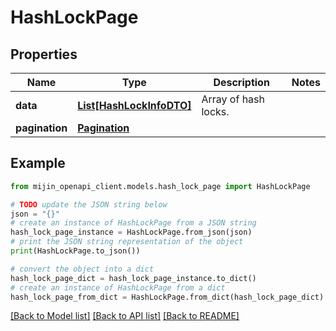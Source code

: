 # HashLockPage


## Properties

Name | Type | Description | Notes
------------ | ------------- | ------------- | -------------
**data** | [**List[HashLockInfoDTO]**](HashLockInfoDTO.md) | Array of hash locks. | 
**pagination** | [**Pagination**](Pagination.md) |  | 

## Example

```python
from mijin_openapi_client.models.hash_lock_page import HashLockPage

# TODO update the JSON string below
json = "{}"
# create an instance of HashLockPage from a JSON string
hash_lock_page_instance = HashLockPage.from_json(json)
# print the JSON string representation of the object
print(HashLockPage.to_json())

# convert the object into a dict
hash_lock_page_dict = hash_lock_page_instance.to_dict()
# create an instance of HashLockPage from a dict
hash_lock_page_from_dict = HashLockPage.from_dict(hash_lock_page_dict)
```
[[Back to Model list]](../README.md#documentation-for-models) [[Back to API list]](../README.md#documentation-for-api-endpoints) [[Back to README]](../README.md)


